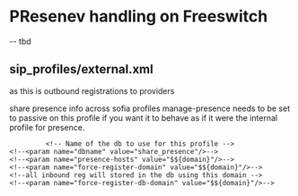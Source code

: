 # PResenev handling on Freeswitch 

-- tbd 

## sip_profiles/external.xml 

as this is outbound registrations to providers

share presence info across sofia profiles
         manage-presence needs to be set to passive on this profile
         if you want it to behave as if it were the internal profile
         for presence.

             <!-- Name of the db to use for this profile -->
    <!--<param name="dbname" value="share_presence"/>-->
    <!--<param name="presence-hosts" value="$${domain}"/>-->
    <!--<param name="force-register-domain" value="$${domain}"/>-->
    <!--all inbound reg will stored in the db using this domain -->
    <!--<param name="force-register-db-domain" value="$${domain}"/>-->